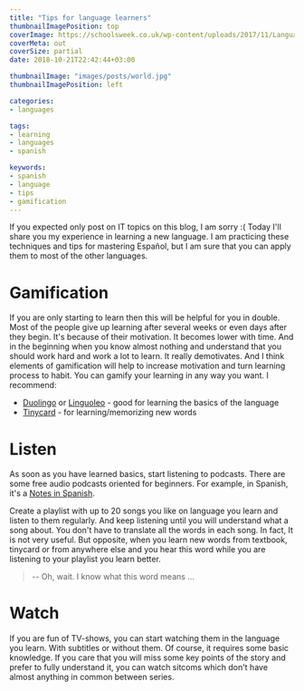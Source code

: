 ```yaml
---
title: "Tips for language learners"
thumbnailImagePosition: top
coverImage: https://schoolsweek.co.uk/wp-content/uploads/2017/11/Languages.jpg
coverMeta: out
coverSize: partial
date: 2018-10-21T22:42:44+03:00

thumbnailImage: "images/posts/world.jpg"
thumbnailImagePosition: left

categories:
- languages

tags:
- learning
- languages
- spanish

keywords:
- spanish
- language
- tips
- gamification
---
```

If you expected only post on IT topics on this blog, I am sorry :(
Today I'll share you my experience in learning a new language. I am practicing these techniques and tips for mastering Español, but I am sure that you can apply them to most of the other languages.

<!--more-->


# Gamification

If you are only starting to learn then this will be helpful for you in double. Most of the people give up learning after several weeks or even days after they begin. It's because of their motivation. It becomes lower with time. And in the beginning when you know almost nothing and understand that you should work hard and work a lot to learn. It really demotivates. And I think elements of gamification will help to increase motivation and turn learning process to habit. You can gamify your learning in any way you want. I recommend:

* [Duolingo](https://www.duolingo.com/) or [Linguoleo](https://lingualeo.com/) - good for learning the basics of the language
* [Tinycard](https://tinycards.duolingo.com/) - for learning/memorizing new words

# Listen

As soon as you have learned basics, start listening to podcasts. There are some free audio podcasts oriented for beginners. For example, in Spanish, it's a [Notes in Spanish](https://www.notesinspanish.com/).

Create a playlist with up to 20 songs you like on language you learn and listen to them regularly. And keep listening until you will understand what a song about. You don't have to translate all the words in each song. In fact, It is not very useful. But opposite, when you learn new words from textbook, tinycard or from anywhere else and you hear this word while you are listening to your playlist you learn better.

> -- Oh, wait. I know what this word means ...

# Watch
If you are fun of TV-shows, you can start watching them in the language you learn. With subtitles or without them. Of course, it requires some basic knowledge. If you care that you will miss some key points of the story and prefer to fully understand it, you can watch sitcoms which don't have almost anything in common between series.
